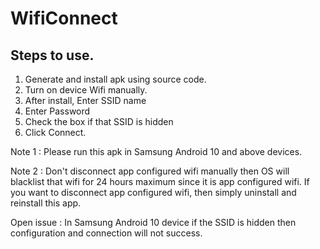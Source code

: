 # WifiConnect

Steps to use.
-------------
1. Generate and install apk using source code.
2. Turn on device Wifi manually.
2. After install, Enter SSID name
3. Enter Password
4. Check the box if that SSID is hidden
5. Click Connect.

Note 1 : Please run this apk in Samsung Android 10 and above devices.

Note 2 : Don't disconnect app configured wifi manually then OS will blacklist that wifi for 24 hours maximum since it is app configured wifi. If you want to disconnect app configured wifi, then simply uninstall and reinstall this app.

Open issue : In Samsung Android 10 device if the SSID is hidden then configuration and connection will not success.
